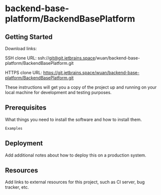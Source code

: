 # backend-base-platform/BackendBasePlatform



## Getting Started

Download links:

SSH clone URL: ssh://git@git.jetbrains.space/wuan/backend-base-platform/BackendBasePlatform.git

HTTPS clone URL: https://git.jetbrains.space/wuan/backend-base-platform/BackendBasePlatform.git



These instructions will get you a copy of the project up and running on your local machine for development and testing purposes.

## Prerequisites

What things you need to install the software and how to install them.

```
Examples
```

## Deployment

Add additional notes about how to deploy this on a production system.

## Resources

Add links to external resources for this project, such as CI server, bug tracker, etc.
